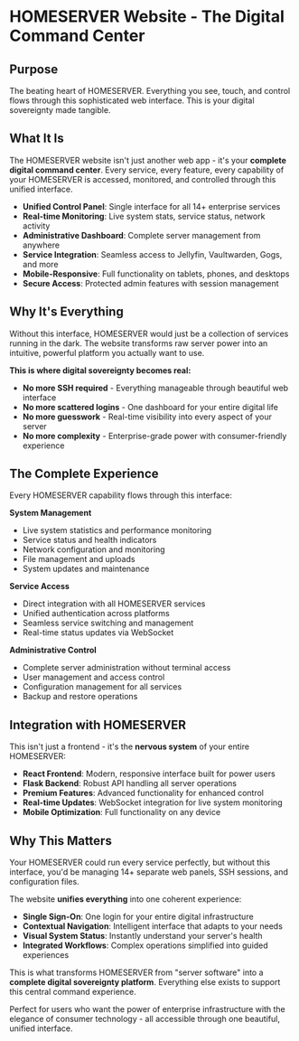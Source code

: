 # HOMESERVER Website - The Digital Command Center

## Purpose
The beating heart of HOMESERVER. Everything you see, touch, and control flows through this sophisticated web interface. This is your digital sovereignty made tangible.

## What It Is
The HOMESERVER website isn't just another web app - it's your **complete digital command center**. Every service, every feature, every capability of your HOMESERVER is accessed, monitored, and controlled through this unified interface.

- **Unified Control Panel**: Single interface for all 14+ enterprise services
- **Real-time Monitoring**: Live system stats, service status, network activity
- **Administrative Dashboard**: Complete server management from anywhere
- **Service Integration**: Seamless access to Jellyfin, Vaultwarden, Gogs, and more
- **Mobile-Responsive**: Full functionality on tablets, phones, and desktops
- **Secure Access**: Protected admin features with session management

## Why It's Everything
Without this interface, HOMESERVER would just be a collection of services running in the dark. The website transforms raw server power into an intuitive, powerful platform you actually want to use.

**This is where digital sovereignty becomes real:**
- **No more SSH required** - Everything manageable through beautiful web interface
- **No more scattered logins** - One dashboard for your entire digital life
- **No more guesswork** - Real-time visibility into every aspect of your server
- **No more complexity** - Enterprise-grade power with consumer-friendly experience

## The Complete Experience
Every HOMESERVER capability flows through this interface:

**System Management**
- Live system statistics and performance monitoring
- Service status and health indicators
- Network configuration and monitoring
- File management and uploads
- System updates and maintenance

**Service Access**
- Direct integration with all HOMESERVER services
- Unified authentication across platforms
- Seamless service switching and management
- Real-time status updates via WebSocket

**Administrative Control**
- Complete server administration without terminal access
- User management and access control
- Configuration management for all services
- Backup and restore operations

## Integration with HOMESERVER
This isn't just a frontend - it's the **nervous system** of your entire HOMESERVER:

- **React Frontend**: Modern, responsive interface built for power users
- **Flask Backend**: Robust API handling all server operations
- **Premium Features**: Advanced functionality for enhanced control
- **Real-time Updates**: WebSocket integration for live system monitoring
- **Mobile Optimization**: Full functionality on any device

## Why This Matters
Your HOMESERVER could run every service perfectly, but without this interface, you'd be managing 14+ separate web panels, SSH sessions, and configuration files. 

The website **unifies everything** into one coherent experience:
- **Single Sign-On**: One login for your entire digital infrastructure
- **Contextual Navigation**: Intelligent interface that adapts to your needs
- **Visual System Status**: Instantly understand your server's health
- **Integrated Workflows**: Complex operations simplified into guided experiences

This is what transforms HOMESERVER from "server software" into a **complete digital sovereignty platform**. Everything else exists to support this central command experience.

Perfect for users who want the power of enterprise infrastructure with the elegance of consumer technology - all accessible through one beautiful, unified interface.

